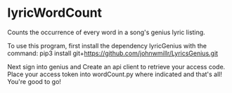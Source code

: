 # lyricWordCount
Counts the occurrence of every word in a song's genius lyric listing. 

To use this program, first install the dependency lyricGenius with the command:
pip3 install git+https://github.com/johnwmillr/LyricsGenius.git

Next sign into genius and Create an api client to retrieve your access code.
Place your access token into wordCount.py where indicated and that's all! You're good to go!
